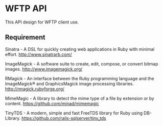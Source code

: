WFTP API
====
This API design for WFTP client use.

Requirement
----
Sinatra - A DSL for quickly creating web applications in Ruby with minimal effort.
http://www.sinatrarb.com/

ImageMagick - A software suite to create, edit, compose, or convert bitmap images.
http://www.imagemagick.org/

RMagick - An interface between the Ruby programming language and the ImageMagick® and GraphicsMagick image processing libraries.
http://rmagick.rubyforge.org/

MimeMagic - A library to detect the mime type of a file by extension or by content.
https://github.com/minad/mimemagic

TinyTDS - A modern, simple and fast FreeTDS library for Ruby using DB-Library.
https://github.com/rails-sqlserver/tiny_tds

